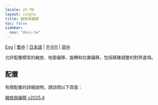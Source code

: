 ```yaml
---
locale: zh-TW
layout: single
title: 縮放與偏移
toc: false
sidebar:
  nav: "docs-tw"
---
```

[Eng](/dancexr/features/scale_n_offset) | [繁中](/tw/dancexr/features/scale_n_offset) | [日本語](/jp/dancexr/features/scale_n_offset) | [한국어](/kr/dancexr/features/scale_n_offset) | [简中](/zh/dancexr/features/scale_n_offset)

允許配置模型的縮放、地面偏移、旋轉和位置偏移。包括精確調整的對齊選項。

## 配置

有關配置的詳細說明，請訪問以下頁面：

[縮放與偏移 v2025.4](/dancexr/menu/2025.4/actor/scale_n_offset)